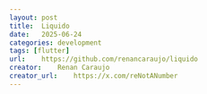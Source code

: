 ```yaml
---
layout: post
title:	Liquido
date:	2025-06-24
categories:	development
tags: [flutter]
url:	https://github.com/renancaraujo/liquido
creator:	Renan Caraujo
creator_url:	https://x.com/reNotANumber
---
```

